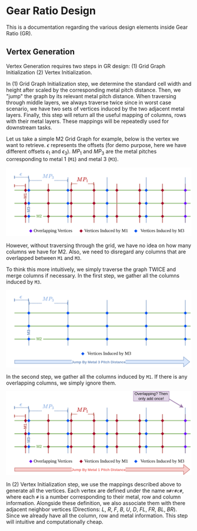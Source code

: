 # Gear Ratio Design
This is a documentation regarding the various design elements inside Gear Ratio (GR).

## Vertex Generation
Vertex Generation requires two steps in GR design: (1) Grid Graph Initialization (2) Vertex Initialization. 

In (1) Grid Graph Initialization step, we determine the standard cell width and height after scaled by the corresponding metal pitch distance. Then, we "jump" the graph by its relevant metal pitch distance. When traversing through middle layers, we always traverse twice since in worst case scenario, we have two sets of vertices induced by the two adjacent metal layers. Finally, this step will return all the useful mapping of columns, rows with their metal layers. These mappings will be repeatedly used for downstream tasks. 

Let us take a simple M2 Grid Graph for example, below is the vertex we want to retrieve. $\epsilon$ represents the offsets (for demo purpose, here we have different offsets $\epsilon_1$ and $\epsilon_3$). $MP_1$ and $MP_3$ are the metal pitches corresponding to metal 1 (`M1`) and metal 3 (`M3`).

<p align="center">
    <img src="/doc/figure/M2Grid.png" width="650">
</p>

However, without traversing through the grid, we have no idea on how many columns we have for M2. Also, we need to disregard any columns that are overlapped between `M1` and `M3`.

To think this more intuitively, we simply traverse the graph TWICE and merge columns if necessary.
In the first step, we gather all the columns induced by `M3`.

<p align="center">
    <img src="/doc/figure/Step1.png" width="650">
</p>

In the second step, we gather all the columns induced by `M1`. If there is any overlapping columns, we simply ignore them.

<p align="center">
    <img src="/doc/figure/Step2.png" width="650">
</p>

In (2) Vertex Initialization step, we use the mappings described above to generate all the vertices. Each vertex are defined under the name `m#r#c#`, where each `#` is a number corresponding to their metal, row and column information. Alongside these definition, we also associate them with there adjacent neighbor vertices (Directions: _L_, _R_, _F_, _B_, _U_, _D_, _FL_, _FR_, _BL_, _BR_). Since we already have all the column, row and metal information. This step will intuitive and computationally cheap.